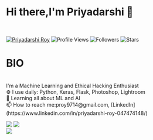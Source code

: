 # Hi there,I'm Priyadarshi 👋
<br>

[![Priyadarshi Roy](https://img.shields.io/badge/PRIYADARSHI-ROY-<COLOR>.svg)](https://shields.io/) ![Profile Views](https://komarev.com/ghpvc/?username=pro9714&color=green) ![Followers](https://img.shields.io/github/followers/proy9714) ![Stars](https://img.shields.io/github/stars/proy9714?label=Profile%20Stars&logo=Profile%20stars&logoColor=g) 

# BIO
<br>
 I'm a Machine Learning and Ethical Hacking Enthusiast<br>
⚙️ I use daily: Python, Keras, Flask, Photoshop, Lightroom<br>
🌱 Learning all about ML and AI<br>
📫 How to reach me:proy9714@gmail.com, [LinkedIn](https://www.linkedin.com/in/priyadarshi-roy-047474148/)

<br>

<!--
[![My GitHub Stats](https://github-readme-stats.vercel.app/api/?username=proy9714&count_private=true&theme=dracula&showicons=true)]()
[![My GitHub Language Stats](https://github-readme-stats.vercel.app/api/top-langs/?username=proy9714&langs_count=5&theme=tokyonight)]()
-->

![](https://github-readme-stats.vercel.app/api?username=proy9714&theme=light&hide_border=false&include_all_commits=true&count_private=true)
![](https://github-readme-streak-stats.herokuapp.com/?user=proy9714&theme=light&hide_border=false)<br/>
![](https://github-readme-stats.vercel.app/api/top-langs/?username=proy9714&theme=light&hide_border=false&include_all_commits=true&count_private=true&layout=compact)
